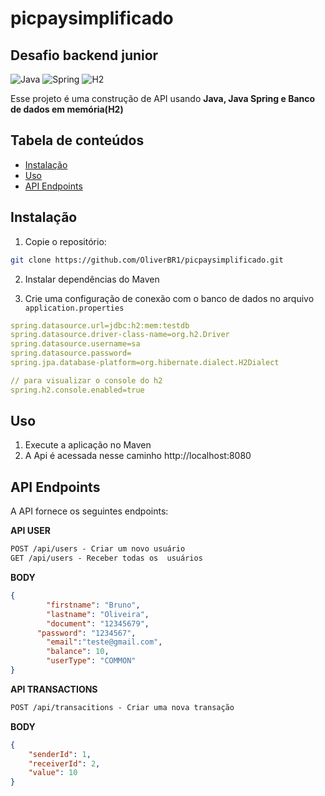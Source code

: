 # picpaysimplificado
## Desafio backend junior

![Java](https://img.shields.io/badge/java-%23ED8B00.svg?style=for-the-badge&logo=openjdk&logoColor=white)
![Spring](https://img.shields.io/badge/spring-%236DB33F.svg?style=for-the-badge&logo=spring&logoColor=white)
![H2](https://img.shields.io/badge/h2-%236DB33F.svg?style=for-the-badge&logo=h2&logoColor=white)

Esse projeto é uma construção de API usando **Java, Java Spring e Banco de dados em memória(H2)**

## Tabela de conteúdos

- [Instalação](#instalação)
- [Uso](#uso)
- [API Endpoints](#api-endpoints)

## Instalação

1. Copie o repositório:

```bash
git clone https://github.com/OliverBR1/picpaysimplificado.git
```

2. Instalar dependências do Maven

3. Crie uma configuração de conexão com o banco de dados no arquivo `application.properties`

```yaml
spring.datasource.url=jdbc:h2:mem:testdb
spring.datasource.driver-class-name=org.h2.Driver
spring.datasource.username=sa
spring.datasource.password=
spring.jpa.database-platform=org.hibernate.dialect.H2Dialect

// para visualizar o console do h2
spring.h2.console.enabled=true
```

## Uso

1. Execute a aplicação no Maven
2. A Api é acessada nesse caminho http://localhost:8080

## API Endpoints
A API fornece os seguintes endpoints:

**API USER**
```markdown
POST /api/users - Criar um novo usuário
GET /api/users - Receber todas os  usuários

```

**BODY**
```json
{
		"firstname": "Bruno",
		"lastname": "Oliveira",
		"document": "12345679",
	  "password": "1234567",
		"email":"teste@gmail.com",
		"balance": 10,
		"userType": "COMMON"
}
```

**API TRANSACTIONS**
```markdown
POST /api/transacitions - Criar uma nova transação


```

**BODY**
```json
{
	"senderId": 1,
	"receiverId": 2,
	"value": 10
}
